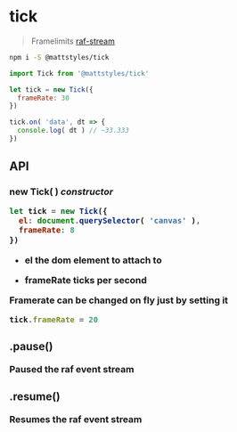 # tick

> Framelimits [raf-stream](https://github.com/CMTegner/raf-stream)

```sh
npm i -S @mattstyles/tick
```

```js
import Tick from '@mattstyles/tick'

let tick = new Tick({
  frameRate: 30
})

tick.on( 'data', dt => {
  console.log( dt ) // ~33.333
})
```

## API

### new Tick( <Object> ) _constructor_

```js
let tick = new Tick({
  el: document.querySelector( 'canvas' ),
  frameRate: 8
})
```

* __el__ <DOMElement> the dom element to attach to

* __frameRate__ <Number> ticks per second

Framerate can be changed on fly just by setting it

```js
tick.frameRate = 20
```

### .pause()

Paused the raf event stream

### .resume()

Resumes the raf event stream
